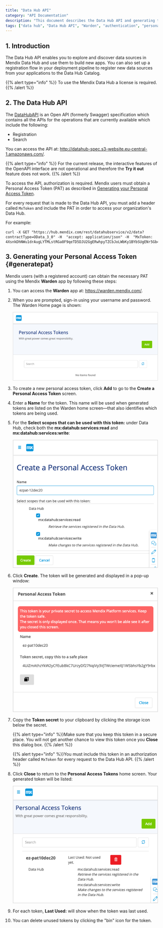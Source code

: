 ```yaml
---
title: "Data Hub API"
category: "API Documentation"
description: "This document describes the Data Hub API and generating the Personal Access Token."
tags: ["data hub", "Data Hub API", "Warden", "authentication", "personal access token"]
---
```


## 1. Introduction

The Data Hub API enables you to explore and discover data sources in Mendix Data Hub and use them to build new apps. You can also set up a registration flow in your deployment pipeline to register new data sources from your applications to the Data Hub Catalog.

{{% alert type="info" %}}
To use the Mendix Data Hub a license is required.
{{% /alert %}}

## 2. The Data Hub API

The [DataHubAPI](http://datahub-spec.s3-website.eu-central-1.amazonaws.com/) is an Open API (formerly Swagger) specification which contains all the APIs for the operations that are currently available which include the following: 

* Registration
* Search

You can access the API at: http://datahub-spec.s3-website.eu-central-1.amazonaws.com/.

{{% alert type="info" %}}
For the current release, the interactive features of the OpenAPI interface are not operational and therefore the **Try it out** feature does not work.
{{% /alert %}}

To access the API, authorization is required. Mendix users must obtain a Personal Access Token (PAT) as described in [Generating your Personal Access Token](#generatepat).

For every request that is made to the Data Hub API, you must add a header called `MxToken` and include the PAT in order to access your organization's Data Hub. 

For example:
```
curl -X GET "https://hub.mendix.com/rest/datahubservice/v2/data?contractType=OData_3_0" -H  "accept: application/json" -H  "MxToken: 4XsnkDhNWu1drAugLYTMLstRGa8F9qeTD5DJU2GgERwhpyTZCbJoLWbKy1BYbSUgENr5Gb43cLwXU6Mj3gbB2nwEd5rf6eRfcuLq"
```

## 3. Generating your Personal Access Token {#generatepat}

Mendix users (with a registered account) can obtain the necessary PAT using the Mendix **Warden** app by following these steps: 

1. You can access the **Warden** app at: https://warden.mendix.com/.

2. When you are prompted, sign-in using your username and password. The Warden Home page is shown:

	![Warden Home Screen](attachments/dta-hub-apis/warden-home-screen.png)

3. To create a new personal access token, click **Add** to go to the **Create a Personal Access Token** screen. 

4. Enter a **Name** for the token. This name will be used when generated tokens are listed on the Warden home screen—that also identifies which tokens are being used.

5. For the **Select scopes that can be used with this token:** under Data Hub, check both the **mx:datahub:services:read** and **mx:datahub:services:write**:

	![create token home](attachments/dta-hub-apis/create-pat-token.png)

6. Click **Create**. The token will be generated and displayed in a pop-up window:

	![generated token](attachments/dta-hub-apis/generated-pat-token.png)

7. Copy the **Token secret** to your clipboard by clicking the storage icon below the secret. 

	{{% alert type="info" %}}Make sure that you keep this token in a secure place. You will not get another chance to view this token once you **Close** this dialog box.
  {{% /alert %}}

	{{% alert type="info" %}}You must include this token in an authorization header called `MxToken` for every request to the Data Hub API.
  {{% /alert %}}

8. Click **Close** to return to the **Personal Access Tokens** home screen. Your generated token will be listed:

	![token list](attachments/dta-hub-apis/token-list.png)

9. For each token, **Last Used:** will show when the token was last used. 

10. You can delete unused tokens by clicking the "bin" icon for the token.

